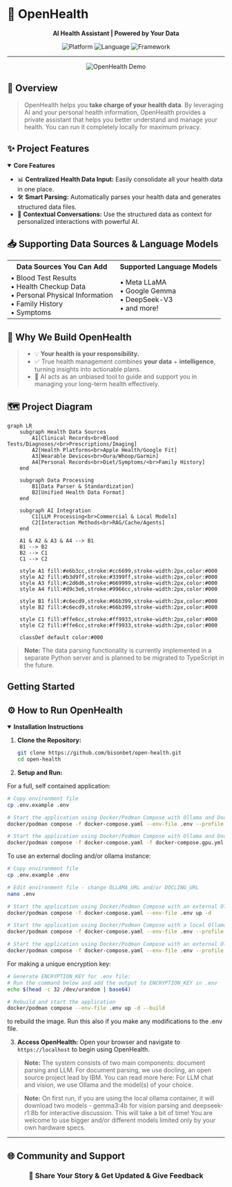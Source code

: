 # 🚀 **OpenHealth**

<div align="center">

**AI Health Assistant | Powered by Your Data**

<p align="center">
  <img src="https://img.shields.io/badge/Platform-Web-blue?style=for-the-badge" alt="Platform">
  <img src="https://img.shields.io/badge/Language-TypeScript-blue?style=for-the-badge" alt="Language">
  <img src="https://img.shields.io/badge/Framework-Next.js-black?style=for-the-badge" alt="Framework">
</p>

</div>

---

<p align="center">
  <img src="/intro/openhealth.avif" alt="OpenHealth Demo">
</p>

## 🌟 Overview

> OpenHealth helps you **take charge of your health data**. By leveraging AI and your personal health information,
> OpenHealth provides a private assistant that helps you better understand and manage your health. You can run it completely locally for maximum privacy.

## ✨ Project Features

<details open>
<summary><b>Core Features</b></summary>

- 📊 **Centralized Health Data Input:** Easily consolidate all your health data in one place.
- 🛠️ **Smart Parsing:** Automatically parses your health data and generates structured data files.
- 🤝 **Contextual Conversations:** Use the structured data as context for personalized interactions with powerful AI.

</details>

## 📥 Supporting Data Sources & Language Models

<table>
  <tr>
    <th>Data Sources You Can Add</th>
    <th>Supported Language Models</th>
  </tr>
  <tr>
    <td>
      • Blood Test Results<br>
      • Health Checkup Data<br>
      • Personal Physical Information<br>
      • Family History<br>
      • Symptoms
    </td>
    <td>
      • Meta LLaMA<br>
      • Google Gemma<br>
      • DeepSeek-V3<br>
      • and more!
    </td>
  </tr>
</table>

## 🤔 Why We Build OpenHealth

> - 💡 **Your health is your responsibility.**
> - ✅ True health management combines **your data** + **intelligence**, turning insights into actionable plans.
> - 🧠 AI acts as an unbiased tool to guide and support you in managing your long-term health effectively.

## 🗺️ Project Diagram

```mermaid
graph LR
    subgraph Health Data Sources
        A1[Clinical Records<br>Blood Tests/Diagnoses/<br>Prescriptions/Imaging]
        A2[Health Platforms<br>Apple Health/Google Fit]
        A3[Wearable Devices<br>Oura/Whoop/Garmin]
        A4[Personal Records<br>Diet/Symptoms/<br>Family History]
    end

    subgraph Data Processing
        B1[Data Parser & Standardization]
        B2[Unified Health Data Format]
    end

    subgraph AI Integration
        C1[LLM Processing<br>Commercial & Local Models]
        C2[Interaction Methods<br>RAG/Cache/Agents]
    end

    A1 & A2 & A3 & A4 --> B1
    B1 --> B2
    B2 --> C1
    C1 --> C2

    style A1 fill:#e6b3cc,stroke:#cc6699,stroke-width:2px,color:#000
    style A2 fill:#b3d9ff,stroke:#3399ff,stroke-width:2px,color:#000
    style A3 fill:#c2d6d6,stroke:#669999,stroke-width:2px,color:#000
    style A4 fill:#d9c3e6,stroke:#9966cc,stroke-width:2px,color:#000
    
    style B1 fill:#c6ecd9,stroke:#66b399,stroke-width:2px,color:#000
    style B2 fill:#c6ecd9,stroke:#66b399,stroke-width:2px,color:#000
    
    style C1 fill:#ffe6cc,stroke:#ff9933,stroke-width:2px,color:#000
    style C2 fill:#ffe6cc,stroke:#ff9933,stroke-width:2px,color:#000

    classDef default color:#000
```

> **Note:** The data parsing functionality is currently implemented in a separate Python server and is planned to be migrated to TypeScript in the future.

## Getting Started

## ⚙️ How to Run OpenHealth

<details open>
<summary><b>Installation Instructions</b></summary>

1. **Clone the Repository:**
   ```bash
   git clone https://github.com/bisonbet/open-health.git
   cd open-health
   ```

2. **Setup and Run:**

  For a full, self contained application:
   ```bash
   # Copy environment file
   cp .env.example .env

   # Start the application using Docker/Podman Compose with Ollama and Docling with default .env
   docker/podman compose -f docker-compose.yaml --env-file .env --profile ollama,docling up -d

   # Start the application using Docker/Podman Compose with Ollama and Docling with local NVIDIA GPU support with default .env
   docker/podman compose -f docker-compose.yaml -f docker-compose.gpu.yml --env-file .env --profile ollama,docling up -d
   ```

  To use an external docling and/or ollama instance:
   ```bash
   # Copy environment file
   cp .env.example .env

   # Edit environment file - change OLLAMA_URL and/or DOCLING_URL
   nano .env

   # Start the application using Docker/Podman Compose with an external Ollama and Docling
   docker/podman compose -f docker-compose.yaml --env-file .env up -d

   # Start the application using Docker/Podman Compose with a local Ollama and external Docling
   docker/podman compose -f docker-compose.yaml --env-file .env --profile ollama up -d

   # Start the application using Docker/Podman Compose with an external Ollama and local Docling
   docker/podman compose -f docker-compose.yaml --env-file .env --profile docling up -d
   ```

   For making a unique encryption key:
   ```bash
   # Generate ENCRYPTION_KEY for .env file:
   # Run the command below and add the output to ENCRYPTION_KEY in .env
   echo $(head -c 32 /dev/urandom | base64)

   # Rebuild and start the application
   docker/podman compose --env-file .env up -d --build
   ```
   to rebuild the image. Run this also if you make any modifications to the .env file.

3. **Access OpenHealth:**
   Open your browser and navigate to `https://localhost` to begin using OpenHealth.

> **Note:** The system consists of two main components: document parsing and LLM. 
For document parsing, we use docling, an open source project lead by IBM.  You can read more here: 
For LLM chat and vision, we use Ollama and the model(s) of your choice.

> **Note:** On first run, if you are using the local ollama container, it will download two models - gemma3:4b for vision parsing and deepseek-r1:8b for interactive discussion. This will take a bit of time!  You are welcome to use bigger and/or different models limited only by your own hardware specs.

</details>

---

## 🌐 Community and Support

<div align="center">

### 💫 Share Your Story & Get Updated & Give Feedback

</div>

